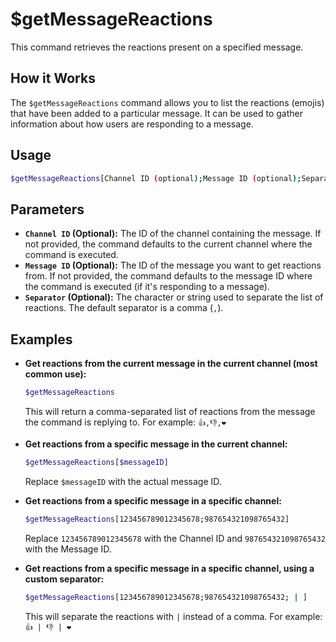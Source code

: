 # $getMessageReactions

This command retrieves the reactions present on a specified message.

## How it Works

The `$getMessageReactions` command allows you to list the reactions (emojis) that have been added to a particular message.  It can be used to gather information about how users are responding to a message.

## Usage

```bash
$getMessageReactions[Channel ID (optional);Message ID (optional);Separator (optional)]
```

## Parameters

*   **`Channel ID` (Optional):**  The ID of the channel containing the message.  If not provided, the command defaults to the current channel where the command is executed.
*   **`Message ID` (Optional):** The ID of the message you want to get reactions from. If not provided, the command defaults to the message ID where the command is executed (if it's responding to a message).
*   **`Separator` (Optional):**  The character or string used to separate the list of reactions. The default separator is a comma (`,`).

## Examples

*   **Get reactions from the current message in the current channel (most common use):**

    ```bash
    $getMessageReactions
    ```

    This will return a comma-separated list of reactions from the message the command is replying to. For example: `👍,👎,❤️`

*   **Get reactions from a specific message in the current channel:**

    ```bash
    $getMessageReactions[$messageID]
    ```

    Replace `$messageID` with the actual message ID.

*   **Get reactions from a specific message in a specific channel:**

    ```bash
    $getMessageReactions[123456789012345678;987654321098765432]
    ```

    Replace `123456789012345678` with the Channel ID and `987654321098765432` with the Message ID.

*   **Get reactions from a specific message in a specific channel, using a custom separator:**

    ```bash
    $getMessageReactions[123456789012345678;987654321098765432; | ]
    ```

    This will separate the reactions with ` | ` instead of a comma.  For example: `👍 | 👎 | ❤️`
